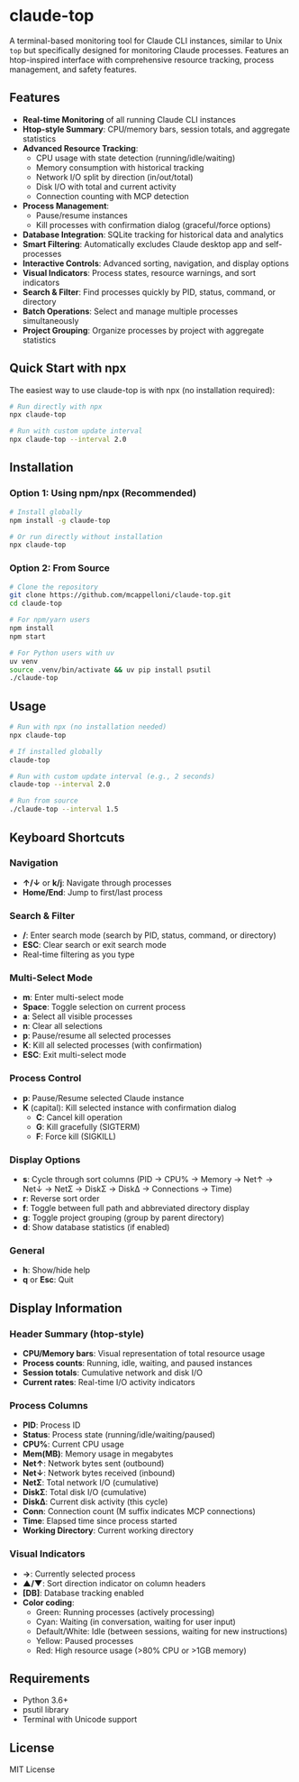 # claude-top

A terminal-based monitoring tool for Claude CLI instances, similar to Unix `top` but specifically designed for monitoring Claude processes. Features an htop-inspired interface with comprehensive resource tracking, process management, and safety features.

## Features

- **Real-time Monitoring** of all running Claude CLI instances
- **Htop-style Summary**: CPU/memory bars, session totals, and aggregate statistics
- **Advanced Resource Tracking**: 
  - CPU usage with state detection (running/idle/waiting)
  - Memory consumption with historical tracking
  - Network I/O split by direction (in/out/total)
  - Disk I/O with total and current activity
  - Connection counting with MCP detection
- **Process Management**: 
  - Pause/resume instances
  - Kill processes with confirmation dialog (graceful/force options)
- **Database Integration**: SQLite tracking for historical data and analytics
- **Smart Filtering**: Automatically excludes Claude desktop app and self-processes
- **Interactive Controls**: Advanced sorting, navigation, and display options
- **Visual Indicators**: Process states, resource warnings, and sort indicators
- **Search & Filter**: Find processes quickly by PID, status, command, or directory
- **Batch Operations**: Select and manage multiple processes simultaneously
- **Project Grouping**: Organize processes by project with aggregate statistics

## Quick Start with npx

The easiest way to use claude-top is with npx (no installation required):

```bash
# Run directly with npx
npx claude-top

# Run with custom update interval
npx claude-top --interval 2.0
```

## Installation

### Option 1: Using npm/npx (Recommended)

```bash
# Install globally
npm install -g claude-top

# Or run directly without installation
npx claude-top
```

### Option 2: From Source

```bash
# Clone the repository
git clone https://github.com/mcappelloni/claude-top.git
cd claude-top

# For npm/yarn users
npm install
npm start

# For Python users with uv
uv venv
source .venv/bin/activate && uv pip install psutil
./claude-top
```

## Usage

```bash
# Run with npx (no installation needed)
npx claude-top

# If installed globally
claude-top

# Run with custom update interval (e.g., 2 seconds)
claude-top --interval 2.0

# Run from source
./claude-top --interval 1.5
```

## Keyboard Shortcuts

### Navigation
- **↑/↓** or **k/j**: Navigate through processes  
- **Home/End**: Jump to first/last process

### Search & Filter
- **/**: Enter search mode (search by PID, status, command, or directory)
- **ESC**: Clear search or exit search mode
- Real-time filtering as you type

### Multi-Select Mode
- **m**: Enter multi-select mode
- **Space**: Toggle selection on current process
- **a**: Select all visible processes
- **n**: Clear all selections
- **p**: Pause/resume all selected processes
- **K**: Kill all selected processes (with confirmation)
- **ESC**: Exit multi-select mode

### Process Control
- **p**: Pause/Resume selected Claude instance
- **K** (capital): Kill selected instance with confirmation dialog
  - **C**: Cancel kill operation
  - **G**: Kill gracefully (SIGTERM)
  - **F**: Force kill (SIGKILL)

### Display Options
- **s**: Cycle through sort columns (PID → CPU% → Memory → Net↑ → Net↓ → NetΣ → DiskΣ → Disk∆ → Connections → Time)
- **r**: Reverse sort order
- **f**: Toggle between full path and abbreviated directory display
- **g**: Toggle project grouping (group by parent directory)
- **d**: Show database statistics (if enabled)

### General
- **h**: Show/hide help
- **q** or **Esc**: Quit

## Display Information

### Header Summary (htop-style)
- **CPU/Memory bars**: Visual representation of total resource usage
- **Process counts**: Running, idle, waiting, and paused instances
- **Session totals**: Cumulative network and disk I/O
- **Current rates**: Real-time I/O activity indicators

### Process Columns
- **PID**: Process ID
- **Status**: Process state (running/idle/waiting/paused)
- **CPU%**: Current CPU usage
- **Mem(MB)**: Memory usage in megabytes
- **Net↑**: Network bytes sent (outbound)
- **Net↓**: Network bytes received (inbound)
- **NetΣ**: Total network I/O (cumulative)
- **DiskΣ**: Total disk I/O (cumulative)
- **Disk∆**: Current disk activity (this cycle)
- **Conn**: Connection count (M suffix indicates MCP connections)
- **Time**: Elapsed time since process started
- **Working Directory**: Current working directory

### Visual Indicators
- **→**: Currently selected process
- **▲/▼**: Sort direction indicator on column headers
- **[DB]**: Database tracking enabled
- **Color coding**:
  - Green: Running processes (actively processing)
  - Cyan: Waiting (in conversation, waiting for user input)
  - Default/White: Idle (between sessions, waiting for new instructions)
  - Yellow: Paused processes
  - Red: High resource usage (>80% CPU or >1GB memory)

## Requirements

- Python 3.6+
- psutil library
- Terminal with Unicode support

## License

MIT License